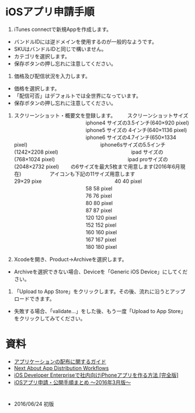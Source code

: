 # iOSアプリ申請手順
1. iTunes connectで新規Appを作成します。
  - バンドルIDには逆ドメインを使用するのが一般的なようです。
  - SKUはバンドルIDと同じで構いません。
  - カテゴリを選択します。
  - 保存ボタンの押し忘れに注意してください。
1. 価格及び配信状況を入力します。
  - 価格を選択します。
  - 「配信可否」はデフォルトでは全世界になっています。
  - 保存ボタンの押し忘れに注意してください。
1. スクリーンショット・概要文を登録します。
　　スクリーンショットサイズ
　　　　　　　　　　　　　　iphone4 サイズの3.5インチ(640×920 pixel)
　　　　　　　　　　　　　　iphone5 サイズの  4インチ(640×1136 pixel)
　　　　　　　　　　　　　　iphone6 サイズの4.7インチ(650×1334 pixel)
　　　　　　　　　　　　　　iphone6sサイズの5.5インチ(1242×2208 pixel)
　　　　　　　　　　　　　　ipad    サイズの        (768×1024 pixel)
　　　　　　　　　　　　　　ipad proサイズの        (2048×2732 pixel)
　　の6サイズを最大5枚まで用意します(2016年6月現在)
　　　
　　アイコンも下記の11サイズ用意します　　　
　　　　　　　　　　　　　　29×29 pixe
　　　　　　　　　　　　　　40 40 pixel
　　　　　　　　　　　　　　58 58 pixel
　　　　　　　　　　　　　　76 76 pixel
　　　　　　　　　　　　　　80 80 pixel
　　　　　　　　　　　　　　87 87 pixel
　　　　　　　　　　　　　　120 120 pixel
　　　　　　　　　　　　　　152 152 pixel
　　　　　　　　　　　　　　160 160 pixel
　　　　　　　　　　　　　　167 167 pixel
　　　　　　　　　　　　　　180 180 pixel

1. Xcodeを開き、Product->Archiveを選択します。
  - Archiveを選択できない場合、Deviceを「Generic iOS Device」にしてください。
1. 「Upload to App Store」をクリックします。その後、流れに沿うとアップロードできます。
  - 失敗する場合、「validate...」をした後、もう一度「Upload to App Store」をクリックしてみてください。

# 資料
- [アプリケーションの配布に関するガイド](https://developer.apple.com/jp/documentation/AppDistributionGuide.pdf)
- [Next
About App Distribution Workflows](https://developer.apple.com/library/ios/documentation/IDEs/Conceptual/AppDistributionGuide/Introduction/Introduction.html)
- [iOS Developer Enterpriseで社内向けiPhoneアプリを作る方法 [完全版]](https://iritec.jp/iphone/3355/)
- [iOSアプリ申請・公開手順まとめ 〜2016年3月版〜](http://kinsentansa.blogspot.jp/2016/03/ios-20163.html)
#
- 2016/06/24 初版
